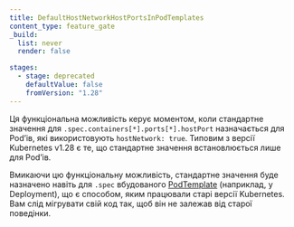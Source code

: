 ```yaml
---
title: DefaultHostNetworkHostPortsInPodTemplates
content_type: feature_gate
_build:
  list: never
  render: false

stages:
  - stage: deprecated
    defaultValue: false
    fromVersion: "1.28"  
---
```

Ця функціональна можливість керує моментом, коли стандартне значення для `.spec.containers[*].ports[*].hostPort` назначається для Podʼів, які використовують `hostNetwork: true`. Типовим з версії Kubernetes v1.28 є те, що стандартне значення встановлюється лише для Podʼів.

Вмикаючи цю функціональну можливість, стандартне значення буде назначено навіть для `.spec` вбудованого [PodTemplate](/docs/concepts/workloads/pods/#pod-templates) (наприклад, у Deployment), що є способом, яким працювали старі версії Kubernetes. Вам слід мігрувати свій код так, щоб він не залежав від старої поведінки.
